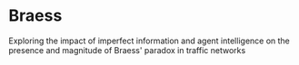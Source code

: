 # Braess
Exploring the impact of imperfect information and agent intelligence on the presence and magnitude of Braess' paradox in traffic networks
